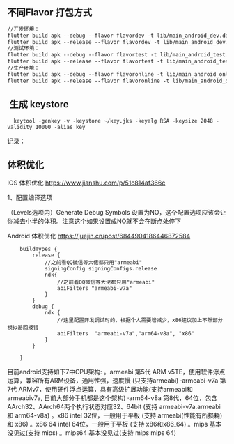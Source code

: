 





 ## 不同Flavor 打包方式

 ```xml
//开发环境：
flutter build apk --debug --flavor flavordev -t lib/main_android_dev.dart
flutter build apk --release --flavor flavordev -t lib/main_android_dev.dart
//测试环境：
flutter build apk --debug --flavor flavortest -t lib/main_android_test.dart
flutter build apk --release --flavor flavortest -t lib/main_android_test.dart
//生产环境：
flutter build apk --debug --flavor flavoronline -t lib/main_android_online.dart
flutter build apk --release --flavor flavoronline -t lib/main_android_online.dart

 ```



 ##  生成 keystore

 ```
   keytool -genkey -v -keystore ~/key.jks -keyalg RSA -keysize 2048 -validity 10000 -alias key

 ```


 记录：




## 体积优化

IOS 体积优化
https://www.jianshu.com/p/51c814af366c


1、配置编译选项 

（Levels选项内）Generate Debug Symbols  设置为NO，这个配置选项应该会让你减去小半的体积。注意这个如果设置成NO就不会在断点处停下



Android 体积优化
https://juejin.cn/post/6844904186446872584



```
    buildTypes {
        release {
            //之前看QQ微信等大佬都只用"armeabi"
            signingConfig signingConfigs.release
            ndk{
                //之前看QQ微信等大佬都只用"armeabi"
                abiFilters "armeabi-v7a"
            }
        }
        debug {
            ndk {
                //这里配置开发调试时的，根据个人需要增减少，x86建议加上不然部分模拟器回报错
                abiFilters  "armeabi-v7a","arm64-v8a", "x86"
            }
        }

    }

```    


目前android支持如下7中CPU架构:
。armeabi 第5代 ARM v5TE，使用软件浮点运算，兼容所有ARM设备，通用性强，速度慢 (只支持armeabi)
·armeabi-v7a 第7代 ARMv7，使用硬件浮点运算，具有高级扩展功能(支持armeabi和armeabiv7a,
目前大部分手机都是这个架构)
·arm64-v8a 第8代，64位，包含AArch32、AArch64两个执行状态对应32、64bit (支持 armeabi-v7a.armeabi 和 arm64-v8a)
。x86 intel 32位，一般用于平板 (支持 armeabi(性能有所损耗)和 x86)
。x86 64 intel 64位，一般用于平板 (支持 x86和x86_64)
。mips 基本没见过(支持 mips)
。mips64 基本没见过(支持 mips  mips 64)